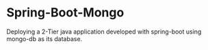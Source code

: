 # Spring-Boot-Mongo
Deploying a 2-Tier java application developed with spring-boot using mongo-db as its database.
